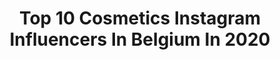 ---
title: Top 10 Cosmetics Instagram Influencers In Belgium In 2020
description: >-
  Find top cosmetics Instagram influencers in Belgium in 2020. Most popular hashtags: #belgianblogger #belgium #beauty #discoverunder100k.
platform: Instagram
profiles:
  - username: "shaunycuypers"
    fullname: >-
      Shauny Cuypers
    location: "Belgium"
    followers: 19932
    engagement: 286
    commentsToLikes: 0.106267
    avatar: "https://scontent-lht6-1.cdninstagram.com/v/t51.2885-19/s320x320/92648329_652535218870808_1861906908802187264_n.jpg?_nc_ht=scontent-lht6-1.cdninstagram.com&_nc_ohc=G1D8RyaHfEkAX_z7rZ_&oh=56f5435797e0fd0805871aa292b4715a&oe=5EBA69B8"
    verified: false
    hashtags: "#outfitinspo, #whatiworetoday, #parisblogger, #girlswithtattoos"
  - username: "jeremy.caira"
    fullname: >-
      Jérémy Caira
    location: "Belgium"
    followers: 41668
    engagement: 231
    commentsToLikes: 0.044111
    avatar: "https://scontent-ams4-1.cdninstagram.com/v/t51.2885-19/12383360_782627771868067_1558092187_a.jpg?_nc_ht=scontent-ams4-1.cdninstagram.com&_nc_ohc=913KyfUEqR8AX_or-Yf&oh=b2135d70df4cf768351b655e5187f3d7&oe=5EBBC906"
    verified: false
    hashtags: "#disneyland, #explore, #zalandostyle, #loreal"
  - username: "miss_k_510"
    fullname: >-
      🎀 The World Of Miss K 🎀
    location: "Belgium"
    followers: 19167
    engagement: 350
    commentsToLikes: 0.158451
    avatar: "https://scontent-lhr8-1.cdninstagram.com/v/t51.2885-19/s320x320/65050216_1164976667006700_3260310791085096960_n.jpg?_nc_ht=scontent-lhr8-1.cdninstagram.com&_nc_ohc=tl50u9eufE0AX-fT5Xu&oh=7ef475a56c839b0a6233800c8d47a173&oe=5EBC72CC"
    verified: false
    hashtags: "#smile, #eitjes, #coronavirus, #rimmellondonnl"
  - username: "lv__dreamworld"
    fullname: >-
      ╰ Fσr тнє lσνє σf ρυrsєѕ ╮
    location: "Belgium"
    followers: 53747
    engagement: 221
    commentsToLikes: 0.082490
    avatar: "https://scontent-ort2-1.cdninstagram.com/v/t51.2885-19/s320x320/89823074_200486121178999_8749573595769864192_n.jpg?_nc_ht=scontent-ort2-1.cdninstagram.com&_nc_ohc=dHC7izWdt-gAX8ZWu2H&oh=102d62c2641d18edf27ba99dc3358212&oe=5EBC1D34"
    verified: false
    hashtags: "#bags, #kitchendecor, #louisvuittonchain, #lvbagcharm"
  - username: "bella.illustration"
    fullname: >-
      Bella Sriwantana
    location: "Belgium"
    followers: 83038
    engagement: 3844
    commentsToLikes: 0.006292
    avatar: "https://scontent-lht6-1.cdninstagram.com/v/t51.2885-19/s320x320/79804257_436842703919482_4884156548957339648_n.jpg?_nc_ht=scontent-lht6-1.cdninstagram.com&_nc_ohc=1JI79q--GvMAX8Jt9B7&oh=e257a167fa61f95aa7c402efe28baad5&oe=5EB38F7A"
    verified: false
    hashtags: "#welovegoldens, #sailormoon, #japanesebeauty, #koreanbeauty"
  - username: "mytrendywendy"
    fullname: >-
      WENDY💋BEAUTY x LIFESTYLE
    location: "Belgium"
    followers: 2205
    engagement: 1374
    commentsToLikes: 0.140850
    avatar: "https://scontent-ams4-1.cdninstagram.com/v/t51.2885-19/s320x320/57156398_594571551040768_110082945259143168_n.jpg?_nc_ht=scontent-ams4-1.cdninstagram.com&_nc_ohc=UkryCiFtg9AAX9DD3Yz&oh=361c63ee8adac2752bde62f9c71ae756&oe=5EBAF210"
    verified: false
    hashtags: "#blogueuse, #happyskin, #blogueusebeaute, #inmyconverse"
  - username: "nathalie_eoma_missrdcongo"
    fullname: >-
      Nathalie Eoma Verbeken 🇨🇩
    location: "Belgium"
    followers: 10947
    engagement: 554
    commentsToLikes: 0.033362
    avatar: "https://scontent-ams4-1.cdninstagram.com/v/t51.2885-19/s320x320/60822532_456468831816343_1123916276196966400_n.jpg?_nc_ht=scontent-ams4-1.cdninstagram.com&_nc_ohc=3lM4s0ha0o8AX-LGBsT&oh=f8cdbf0c99c26d33db86c93d3b7e57e3&oe=5EB7AB04"
    verified: false
    hashtags: "#congolesebeauty, #melaninpoppin, #selflove, #pink"
  - username: "peggytimmermans"
    fullname: >-
      Makeup artist Peggy Timmermans
    location: "Belgium"
    followers: 19945
    engagement: 271
    commentsToLikes: 0.102915
    avatar: "https://scontent-lhr8-1.cdninstagram.com/v/t51.2885-19/s320x320/75239238_1046858249000121_5342169357436846080_n.jpg?_nc_ht=scontent-lhr8-1.cdninstagram.com&_nc_ohc=oOR7pQP_jkkAX_ak6ni&oh=7646840fbd5a1c32c4ad0af55e784e4f&oe=5EBA3359"
    verified: false
    hashtags: "#makeupartistbelgium, #tenasilhouette, #urineloss, #sendinglove"
---